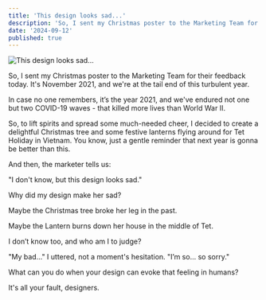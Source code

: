 ```yaml
---
title: 'This design looks sad...'
description: 'So, I sent my Christmas poster to the Marketing Team for their feedback today.'
date: '2024-09-12'
published: true
---
```


![This design looks sad...](/images/this-design-look-sad/this-design-look-sad-1.png)

So, I sent my Christmas poster to the Marketing Team for their feedback today. It's November 2021, and we're at the tail end of this turbulent year.

In case no one remembers, it’s the year 2021, and we've endured not one but two COVID-19 waves - that killed more lives than World War II.

So, to lift spirits and spread some much-needed cheer, I decided to create a delightful Christmas tree and some festive lanterns flying around for Tet Holiday in Vietnam. You know, just a gentle reminder that next year is gonna be better than this.

And then, the marketer tells us:

"I don't know, but this design looks sad."

Why did my design make her sad?

Maybe the Christmas tree broke her leg in the past.

Maybe the Lantern burns down her house in the middle of Tet.

I don’t know too, and who am I to judge?

"My bad..." I uttered, not a moment's hesitation. "I’m so... so sorry."

What can you do when your design can evoke that feeling in humans?

It's all your fault,
designers.
